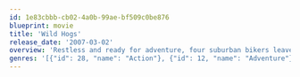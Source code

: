 ```yaml
---
id: 1e83cbbb-cb02-4a0b-99ae-bf509c0be876
blueprint: movie
title: 'Wild Hogs'
release_date: '2007-03-02'
overview: 'Restless and ready for adventure, four suburban bikers leave the safety of their subdivision and head out on the open road. But complications ensue when they cross paths with an intimidating band of New Mexico bikers known as the Del Fuegos.'
genres: '[{"id": 28, "name": "Action"}, {"id": 12, "name": "Adventure"}, {"id": 35, "name": "Comedy"}]'
---
```

